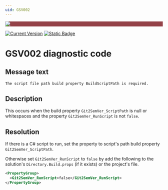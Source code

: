 ```yaml
---
uid: GSV002
---
```


<div style="background-color:#944248;padding:0px;margin-bottom:0.5em">
  <img src="https://noetictools.github.io/Git2SemVer.MSBuild/Images/Git2SemVer_banner_840x70.png"/>
</div>

[![Current Version](https://img.shields.io/nuget/v/NoeticTools.Git2SemVer.MSBuild?label=Git2SemVer.MSBuild)](https://www.nuget.org/packages/NoeticTools.Git2SemVer.MsBuild)
<a href="https://github.com/NoeticTools/Git2SemVer">
  ![Static Badge](https://img.shields.io/badge/GitHub%20project-944248?logo=github)
</a>


# GSV002 diagnostic code

## Message text

``The script file path build property BuildScriptPath is required.``

## Description

This occurs when the build property `Git2SemVer_ScriptPath` is null or whitespaces and the property `Git2SemVer_RunScript` is not `false`.

## Resolution

If there is a C# script to run, set the property to script's path build property `Git2SemVer_ScriptPath`.

Otherwise set `Git2SemVer_RunScript` to `false` by add the following
to the solution's `Directory.Build.props` (if it exists) or the project's file.

```xml
<PropertyGroup>
  <Git2SemVer_RunScript>false</Git2SemVer_RunScript>
</PropertyGroup>
```